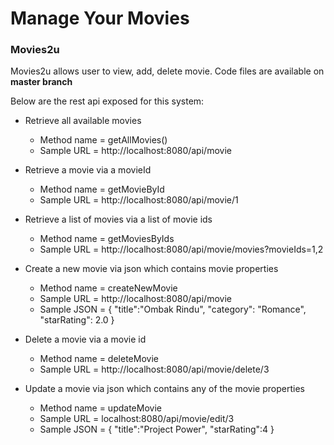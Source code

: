 # Manage Your Movies

### Movies2u 
Movies2u allows user to view, add, delete movie.
Code files are available on __master branch__

Below are the rest api exposed for this system:

* Retrieve all available movies
  * Method name = getAllMovies() 
  * Sample URL = http://localhost:8080/api/movie

    
* Retrieve a movie via a movieId
  * Method name = getMovieById
  * Sample URL = http://localhost:8080/api/movie/1


* Retrieve a list of movies via a list of movie ids
  * Method name = getMoviesByIds
  * Sample URL = http://localhost:8080/api/movie/movies?movieIds=1,2  
 
   
* Create a new movie via json which contains movie properties
  * Method name = createNewMovie
  * Sample URL =  http://localhost:8080/api/movie
  * Sample JSON = {
    "title":"Ombak Rindu",
    "category": "Romance",
    "starRating": 2.0
    }  
  
  
* Delete a movie via a movie id
  * Method name = deleteMovie
  * Sample URL = http://localhost:8080/api/movie/delete/3
    

* Update a movie via json which contains any of the movie properties
  * Method name = updateMovie
  * Sample URL = localhost:8080/api/movie/edit/3
  * Sample JSON =   {
    "title":"Project Power",
    "starRating":4
    }
